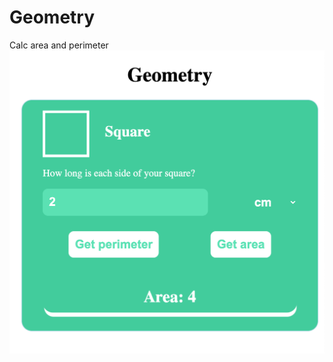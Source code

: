 # Geometry
Calc area and perimeter 
![Image](https://github.com/RafaelLozano/practical_course_JS/blob/main/assets/images/Square.png?raw=true "Image")
